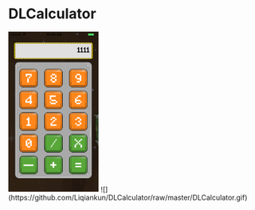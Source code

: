 # DLCalculator
 <img src="https://github.com/Liqiankun/DLCalculator/raw/master/DLCalculator.png" width="36%">
![](https://github.com/Liqiankun/DLCalculator/raw/master/DLCalculator.gif)
